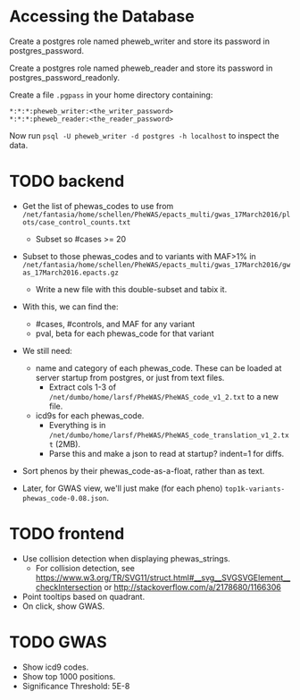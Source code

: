 Accessing the Database
======================

Create a postgres role named pheweb_writer and store its password in postgres_password.

Create a postgres role named pheweb_reader and store its password in postgres_password_readonly.

Create a file `.pgpass` in your home directory containing:

    *:*:*:pheweb_writer:<the_writer_password>
    *:*:*:pheweb_reader:<the_reader_password>

Now run `psql -U pheweb_writer -d postgres -h localhost` to inspect the data.


TODO backend
============

- Get the list of phewas_codes to use from `/net/fantasia/home/schellen/PheWAS/epacts_multi/gwas_17March2016/plots/case_control_counts.txt`
    - Subset so #cases >= 20

- Subset to those phewas_codes and to variants with MAF>1% in `/net/fantasia/home/schellen/PheWAS/epacts_multi/gwas_17March2016/gwas_17March2016.epacts.gz`
  - Write a new file with this double-subset and tabix it.

- With this, we can find the:
    - #cases, #controls, and MAF for any variant
    - pval, beta for each phewas_code for that variant

- We still need:
    - name and category of each phewas_code.  These can be loaded at server startup from postgres, or just from text files.
        - Extract cols 1-3 of `/net/dumbo/home/larsf/PheWAS/PheWAS_code_v1_2.txt` to a new file.
    - icd9s for each phewas_code.
        - Everything is in `/net/dumbo/home/larsf/PheWAS/PheWAS_code_translation_v1_2.txt` (2MB).
        - Parse this and make a json to read at startup? indent=1 for diffs.

- Sort phenos by their phewas_code-as-a-float, rather than as text.

- Later, for GWAS view, we'll just make (for each pheno) `top1k-variants-phewas_code-0.08.json`.


TODO frontend
=============
- Use collision detection when displaying phewas_strings.
  - For collision detection, see <https://www.w3.org/TR/SVG11/struct.html#__svg__SVGSVGElement__checkIntersection> or <http://stackoverflow.com/a/2178680/1166306>
- Point tooltips based on quadrant.
- On click, show GWAS.


TODO GWAS
=========
- Show icd9 codes.
- Show top 1000 positions.
- Significance Threshold: 5E-8
